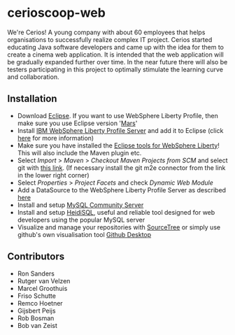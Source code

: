 # cerioscoop-web
We're Cerios! A young company with about 60 employees that helps organisations to successfully realize complex IT project. Cerios started educating Java software developers and came up with the idea for them to create a cinema web application. It is intended that the web application will be gradually expanded further over time. In the near future there will also be testers participating in this project to optimally stimulate the learning curve and collaboration.

## Installation

* Download [Eclipse](https://eclipse.org/downloads/). If you want to use WebSphere Liberty Profile, then make sure you use Eclipse version '[Mars](https://www.eclipse.org/downloads/download.php?file=/oomph/epp/mars/R2/eclipse-inst-win64.exe)'
* Install [IBM WebSphere Liberty Profile Server](https://developer.ibm.com/wasdev/getstarted/) and add it to Eclipse (click [here](https://developer.ibm.com/wasdev/docs/developing-applications-wdt-liberty-profile/) for more information)
* Make sure you have installed the [Eclipse tools for WebSphere Liberty](https://developer.ibm.com/wasdev/downloads/)! This will also include the Maven plugin etc.
* Select _Import_ > _Maven_ > _Checkout Maven Projects from SCM_ and select git with [this link](https://github.com/RonSanders/cerioscoop-web.git). (If necessary install the git m2e connector from the link in the lower right corner)
* Select _Properties_ > _Project Facets_ and check _Dynamic Web Module_
* Add a DataSource to the WebSphere Liberty Profile Server as described [here](http://www.ibm.com/support/knowledgecenter/was_beta_liberty/com.ibm.websphere.wlp.nd.multiplatform.doc/ae/twlp_dep_configuring_ds.html)
* Install and setup [MySQL Community Server](https://dev.mysql.com/downloads/mysql/)
* Install and setup [HeidiSQL](http://www.heidisql.com/download.php), useful and reliable tool designed for web developers using the popular MySQL server
* Visualize and manage your repositories with [SourceTree](https://www.atlassian.com/software/sourcetree) or simply use github's own visualisation tool [Github Desktop](https://desktop.github.com)

## Contributors
* Ron Sanders
* Rutger van Velzen
* Marcel Groothuis
* Friso Schutte
* Remco Hoetner
* Gijsbert Peijs
* Rob Bosman
* Bob van Zeist
